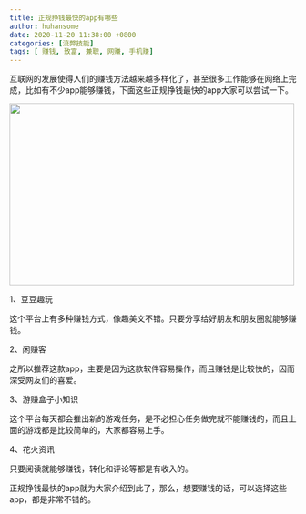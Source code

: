 ```yaml
---
title: 正规挣钱最快的app有哪些
author: huhansome
date: 2020-11-20 11:38:00 +0800
categories: [流弊技能]
tags: [ 赚钱, 致富, 兼职, 网赚, 手机赚]
---
```



互联网的发展使得人们的赚钱方法越来越多样化了，甚至很多工作能够在网络上完成，比如有不少app能够赚钱，下面这些正规挣钱最快的app大家可以尝试一下。

<img src="http://www.jinduoxia.com.cn/d/file/2020-12-08/1736c3b9a34e5771e00b66ae36631e36.jpg" style="width: 500px; height: 320px;"/>

1、豆豆趣玩

这个平台上有多种赚钱方式，像趣美文不错。只要分享给好朋友和朋友圈就能够赚钱。

2、闲赚客

之所以推荐这款app，主要是因为这款软件容易操作，而且赚钱是比较快的，因而深受网友们的喜爱。

3、游赚盒子小知识

这个平台每天都会推出新的游戏任务，是不必担心任务做完就不能赚钱的，而且上面的游戏都是比较简单的，大家都容易上手。

4、花火资讯

只要阅读就能够赚钱，转化和评论等都是有收入的。

正规挣钱最快的app就为大家介绍到此了，那么，想要赚钱的话，可以选择这些app，都是非常不错的。